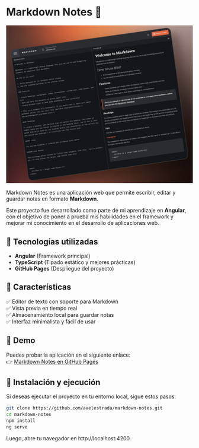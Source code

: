 # Markdown Notes 📝  

![Vista previa de Markdown Notes](./preview.jpeg)

Markdown Notes es una aplicación web que permite escribir, editar y guardar notas en formato **Markdown**.  

Este proyecto fue desarrollado como parte de mi aprendizaje en **Angular**, con el objetivo de poner a prueba mis habilidades en el framework y mejorar mi conocimiento en el desarrollo de aplicaciones web.  

## 🚀 Tecnologías utilizadas  
- **Angular** (Framework principal)  
- **TypeScript** (Tipado estático y mejores prácticas)  
- **GitHub Pages** (Despliegue del proyecto)  

## 📌 Características  
✅ Editor de texto con soporte para Markdown  
✅ Vista previa en tiempo real  
✅ Almacenamiento local para guardar notas  
✅ Interfaz minimalista y fácil de usar  

## 🔗 Demo  
Puedes probar la aplicación en el siguiente enlace:  
👉 [Markdown Notes en GitHub Pages](https://axelestrada.github.io/markdown-notes)  

## 📂 Instalación y ejecución  
Si deseas ejecutar el proyecto en tu entorno local, sigue estos pasos:  

```sh
git clone https://github.com/axelestrada/markdown-notes.git
cd markdown-notes
npm install
ng serve
```

Luego, abre tu navegador en http://localhost:4200.
